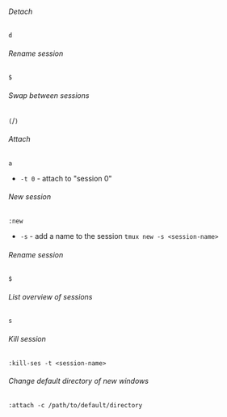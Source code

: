 
###### Detach
`d`

###### Rename session
`$`

###### Swap between sessions
`(`/`)`

###### Attach
`a`
- `-t 0` - attach to "session 0"

###### New session
`:new`
- `-s` - add a name to the session
`tmux new -s <session-name>`

###### Rename session
`$`

###### List overview of sessions
`s`

###### Kill session
`:kill-ses -t <session-name>`

###### Change default directory of new windows
`:attach -c /path/to/default/directory`
